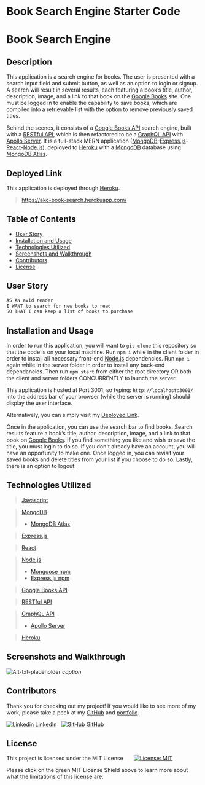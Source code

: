 # Book Search Engine Starter Code

# Book Search Engine

## Description

This application is a search engine for books. The user is presented with a search input field and submit button, as well as an option to login or signup. A search will result in several results, each featuring a book’s title, author, description, image, and a link to that book on the [Google Books](https://books.google.com/intl/en/googlebooks/about/index.html) site. One must be logged in to enable the capability to save books, which are compiled into a retrievable list with the option to remove previously saved titles.  

Behind the scenes, it consists of a [Google Books API](https://developers.google.com/books) search engine, built with a [RESTful API](https://aws.amazon.com/what-is/restful-api/), which is then refactored to be a [GraphQL API](https://graphql.org/learn/) with [Apollo Server](https://www.apollographql.com/docs/apollo-server/). It is a full-stack MERN application ([MongoDB](https://www.mongodb.com/)-[Express.js](https://expressjs.com/)-[React](https://reactjs.org/)-[Node.js](https://nodejs.org/en/)), deployed to [Heroku](https://www.heroku.com/what) with a [MongoDB](https://www.mongodb.com/) database using [MongoDB Atlas](https://www.mongodb.com/atlas/database).


## Deployed Link

This application is deployed through [Heroku](https://www.heroku.com/what).
> https://akc-book-search.herokuapp.com/

## Table of Contents

- [User Story](#user-story)
- [Installation and Usage](#installation-and-usage)
- [Technologies Utilized](#technologies-utilized)
- [Screenshots and Walkthrough](#screenshots-and-walkthrough)
- [Contributors](#contributors)
- [License](#license)


## User Story

```md
AS AN avid reader
I WANT to search for new books to read
SO THAT I can keep a list of books to purchase
```


## Installation and Usage

In order to run this application, you will want to `git clone` this repository so that the code is on your local machine. Run `npm i` while in the client folder in order to install all necessary front-end [Node.js](https://nodejs.org/en/) dependencies. Run `npm i` again while in the server folder in order to install any back-end dependancies. Then run `npm start` from either the root directory OR both the client and server folders CONCURRENTLY to launch the server.

This application is hosted at Port 3001, so typing: `http://localhost:3001/` into the address bar of your browser (while the server is running) should display the user interface.

Alternatively, you can simply visit my [Deployed Link](https://book-store-picks.herokuapp.com/).

Once in the application, you can use the search bar to find books. Search results feature a book’s title, author, description, image, and a link to that book on [Google Books](https://books.google.com/intl/en/googlebooks/about/index.html). If you find something you like and wish to save the title, you must login to do so. If you don't already have an account, you will have an opportunity to make one. Once logged in, you can revisit your saved books and delete titles from your list if you choose to do so. Lastly, there is an option to logout.


## Technologies Utilized

> [Javascript](https://www.javascript.com/)

> [MongoDB](https://www.mongodb.com/)
> - [MongoDB Atlas](https://www.mongodb.com/atlas/database)

> [Express.js](https://expressjs.com/)

> [React](https://reactjs.org/)

> [Node.js](https://nodejs.org/en/)
> - [Mongoose npm](https://www.npmjs.com/package/mongoose)
> - [Express.js npm](https://www.npmjs.com/package/express)

> [Google Books API](https://developers.google.com/books)

> [RESTful API](https://aws.amazon.com/what-is/restful-api/)

> [GraphQL API](https://graphql.org/learn/)
> - [Apollo Server](https://www.apollographql.com/docs/apollo-server/)

> [Heroku](https://www.heroku.com/what)


## Screenshots and Walkthrough

![Alt-txt-placeholder](path-placeholder)
*caption*
</br>

## Contributors

Thank you for checking out my project! If you would like to see more of my work, please take a peek at my [GitHub](https://github.com/rdcerp/) and [portfolio](https://rdcerp.github.io/React-Portfolio/).

[![Linkedin](https://i.stack.imgur.com/gVE0j.png) LinkedIn](https://www.linkedin.com/)
&nbsp;
[![GitHub](https://i.stack.imgur.com/tskMh.png) GitHub](https://github.com/rdcerp)


## License

This project is licensed under the MIT License &nbsp; &nbsp; &nbsp; [![License: MIT](https://img.shields.io/badge/License-MIT-green.svg)](https://choosealicense.com/licenses/mit/)

Please click on the green MIT License Shield above to learn more about what the limitations of this license are.